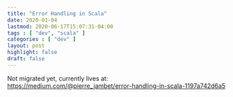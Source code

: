```yaml
---
title: "Error Handling in Scala"
date: 2020-01-04
lastmod: 2020-06-17T15:07:31-04:00
tags : [ "dev", "scala" ]
categories : [ "dev" ]
layout: post
highlight: false
draft: false
---
```


Not migrated yet, currently lives at: https://medium.com/@pierre_jambet/error-handling-in-scala-1197a742d6a5
